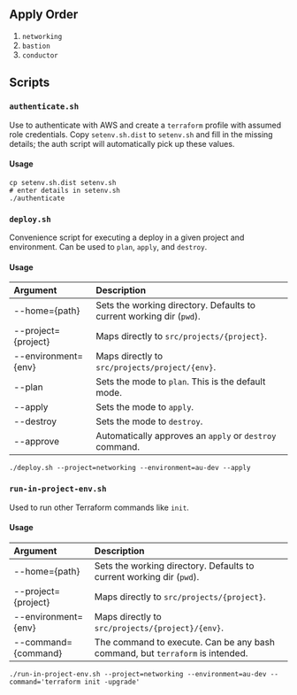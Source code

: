 ## Apply Order

1. `networking`
1. `bastion`
1. `conductor`

## Scripts

### `authenticate.sh`

Use to authenticate with AWS and create a `terraform` profile with assumed role credentials. Copy `setenv.sh.dist` to
`setenv.sh` and fill in the missing details; the auth script will automatically pick up these values.

#### Usage

```shell
cp setenv.sh.dist setenv.sh
# enter details in setenv.sh
./authenticate
```

### `deploy.sh`

Convenience script for executing a deploy in a given project and environment. Can be used to `plan`, `apply`, and 
`destroy`.

#### Usage

| Argument            | Description                                                          |
|:--------------------|:---------------------------------------------------------------------|
| --home={path}       | Sets the working directory. Defaults to current working dir (`pwd`). |
| --project={project} | Maps directly to `src/projects/{project}`.                           |
| --environment={env} | Maps directly to `src/projects/project/{env}`.                       |
| --plan              | Sets the mode to `plan`. This is the default mode.                   | 
| --apply             | Sets the mode to `apply`.                                            |
| --destroy           | Sets the mode to `destroy`.                                          |
| --approve           | Automatically approves an `apply` or `destroy` command.              |

```shell
./deploy.sh --project=networking --environment=au-dev --apply
```

### `run-in-project-env.sh`

Used to run other Terraform commands like `init`.

#### Usage

| Argument            | Description                                                                   |
|:--------------------|:------------------------------------------------------------------------------|
| --home={path}       | Sets the working directory. Defaults to current working dir (`pwd`).          |
| --project={project} | Maps directly to `src/projects/{project}`.                                    |
| --environment={env} | Maps directly to `src/projects/{project}/{env}`.                              |
| --command={command} | The command to execute. Can be any bash command, but `terraform` is intended. | 

```shell
./run-in-project-env.sh --project=networking --environment=au-dev --command='terraform init -upgrade'
```
